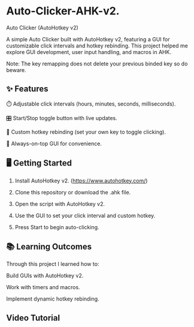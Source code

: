 # Auto-Clicker-AHK-v2.
Auto Clicker (AutoHotkey v2)

A simple Auto Clicker built with AutoHotkey v2, featuring a GUI for customizable click intervals and hotkey rebinding. This project helped me explore GUI development, user input handling, and macros in AHK. 

Note: The key remapping does not delete your previous binded key so do beware.

## **✨ Features**
⏱️ Adjustable click intervals (hours, minutes, seconds, milliseconds).

🎛️ Start/Stop toggle button with live updates.

🎹 Custom hotkey rebinding (set your own key to toggle clicking).

📌 Always-on-top GUI for convenience.

## **🖥️ Getting Started**

1. Install AutoHotkey v2. (https://www.autohotkey.com/)

2. Clone this repository or download the .ahk file.

3. Open the script with AutoHotkey v2.

4. Use the GUI to set your click interval and custom hotkey.

5. Press Start to begin auto-clicking.

## **📚 Learning Outcomes**

Through this project I learned how to:

Build GUIs with AutoHotkey v2.

Work with timers and macros.

Implement dynamic hotkey rebinding. 

## Video Tutorial


